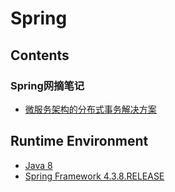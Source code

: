 # Spring

## Contents

### Spring网摘笔记
- [微服务架构的分布式事务解决方案](distributed-transaction/README.md)

## Runtime Environment
- [Java 8](http://www.oracle.com/technetwork/java/javase/downloads/jdk8-downloads-2133151.html)
- [Spring Framework 4.3.8.RELEASE](http://projects.spring.io/spring-framework)